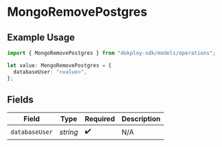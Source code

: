 # MongoRemovePostgres

## Example Usage

```typescript
import { MongoRemovePostgres } from "dokploy-sdk/models/operations";

let value: MongoRemovePostgres = {
  databaseUser: "<value>",
};
```

## Fields

| Field              | Type               | Required           | Description        |
| ------------------ | ------------------ | ------------------ | ------------------ |
| `databaseUser`     | *string*           | :heavy_check_mark: | N/A                |